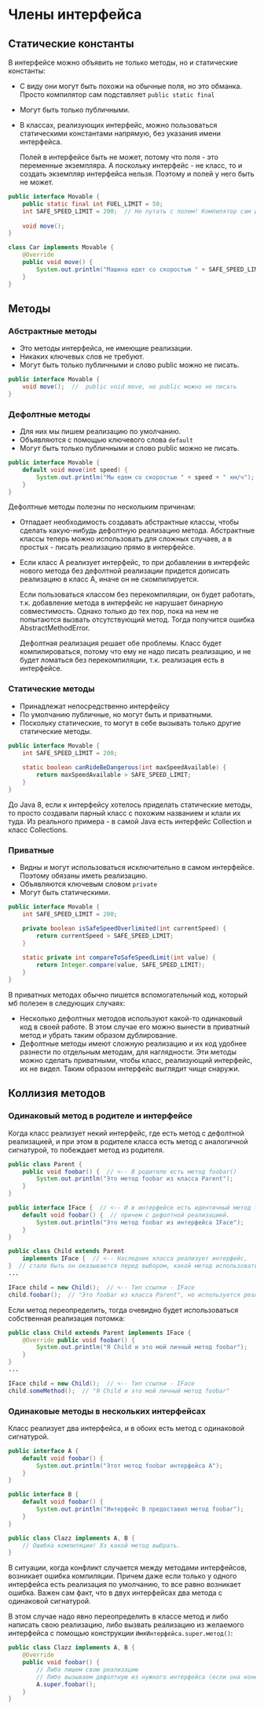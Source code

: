 # Члены интерфейса

## Статические константы

В интерфейсе можно объявить не только методы, но и статические константы:

* С виду они могут быть похожи на обычные поля, но это обманка. Просто компилятор сам подставляет `public static final`

* Могут быть только публичными.

* В классах, реализующих интерфейс, можно пользоваться статическими константами напрямую, без указания имени интерфейса.

  Полей в интерфейсе быть не может, потому что поля - это переменные экземпляра. А поскольку интерфейс - не класс, то и создать экземпляр интерфейса нельзя. Поэтому и полей у него быть не может.

```java
public interface Movable {
    public static final int FUEL_LIMIT = 50;
    int SAFE_SPEED_LIMIT = 200;  // Не путать с полем! Компилятор сам добавляет public static final
    
    void move();
}

class Car implements Movable {
    @Override
    public void move() {
        System.out.println("Машина едет со скоростью " + SAFE_SPEED_LIMIT + " км/ч");
    }
}
```

## Методы

### Абстрактные методы

* Это методы интерфейса, не имеющие реализации.
* Никаких ключевых слов не требуют.
* Могут быть только публичными и слово public можно не писать.

```java
public interface Movable {
    void move();  //  public void move, но public можно не писать
}
```

### Дефолтные методы

* Для них мы пишем реализацию по умолчанию.
* Объявляются с помощью ключевого слова `default`
* Могут быть только публичными и слово public можно не писать.

```java
public interface Movable {
    default void move(int speed) {
        System.out.println("Мы едем со скоростью " + speed + " км/ч");
    }
}
```

Дефолтные методы полезны по нескольким причинам:

* Отпадает необходимость создавать абстрактные классы, чтобы сделать какую-нибудь дефолтную реализацию метода. Абстрактные классы теперь можно использовать для сложных случаев, а в простых - писать реализацию прямо в интерфейсе.

* Если класс А реализует интерфейс, то при добавлении в интерфейс нового метода без дефолтной реализации придется дописать реализацию в класс А, иначе он не скомпилируется.

  Если пользоваться классом без перекомпиляции, он будет работать, т.к. добавление метода в интерфейс не нарушает бинарную совместимость. Однако только до тех пор, пока на нем не попытаются вызвать отсутствующий метод. Тогда получится ошибка AbstractMethodError.

  Дефолтная реализация решает обе проблемы. Класс будет компилироваться, потому что ему не надо писать реализацию, и не будет ломаться без перекомпиляции, т.к. реализация есть в интерфейсе.

### Статические методы

* Принадлежат непосредственно интерфейсу
* По умолчанию публичные, но могут быть и приватными.
* Поскольку статические, то могут в себе вызывать только другие статические методы.

```java
public interface Movable {
    int SAFE_SPEED_LIMIT = 200;
    
    static boolean canRideBeDangerous(int maxSpeedAvailable) {
        return maxSpeedAvailable > SAFE_SPEED_LIMIT;
    }
}
```

До Java 8, если к интерфейсу хотелось приделать статические методы, то просто создавали парный класс с похожим названием и клали их туда. Из реального примера - в самой Java есть интерфейс Collection и класс Collections.

### Приватные

* Видны и могут использоваться исключительно в самом интерфейсе. Поэтому обязаны иметь реализацию.
* Объявляются ключевым словом `private`
* Могут быть статическими.

```java
public interface Movable {
    int SAFE_SPEED_LIMIT = 200;

    private boolean isSafeSpeedOverlimited(int currentSpeed) {
        return currentSpeed > SAFE_SPEED_LIMIT;
    }
    
    static private int compareToSafeSpeedLimit(int value) {
        return Integer.compare(value, SAFE_SPEED_LIMIT);
    }
}
```

В приватных методах обычно пишется вспомогательный код, который мб полезен в следующих случаях:

* Несколько дефолтных методов используют какой-то одинаковый код в своей работе. В этом случае его можно вынести в приватный метод и убрать таким образом дублирование.
* Дефолтные методы имеют сложную реализацию и их код удобнее разнести по отдельным методам, для наглядности. Эти методы можно сделать приватными, чтобы класс, реализующий интерфейс, их не видел. Таким образом интерфейс выглядит чище снаружи.

## Коллизия методов

### Одинаковый метод в родителе и интерфейсе

Когда класс реализует некий интерфейс, где есть метод с дефолтной реализацией, и при этом в родителе класса есть метод с аналогичной сигнатурой, то побеждает метод из родителя.

```java
public class Parent {
    public void foobar() {  // <-- В родителе есть метод foobar()
        System.out.println("Это метод foobar из класса Parent");
    }
}

public interface IFace {  // <-- И в интерфейсе есть идентичный метод foobar(),
    default void foobar() {  // причем с дефолтной реализацией.
        System.out.println("Это метод foobar из интерфейса IFace");
    }
}

public class Child extends Parent
    implements IFace {  // <-- Наследник класса реализует интерфейс,
}  // стало быть он оказывается перед выбором, какой метод использовать.
...

IFace child = new Child();  // <-- Тип ссылки - IFace
child.foobar();  // "Это foobar из класса Parent", но используется реализация из родителя.
```

Если метод переопределить, тогда очевидно будет использоваться собственная реализация потомка:

```java
public class Child extends Parent implements IFace {
    @Override public void foobar() {
        System.out.println("Я Child и это мой личный метод foobar");
    }
}
...

IFace child = new Child();  // <-- Тип ссылки - IFace
child.someMethod();  // "Я Child и это мой личный метод foobar"
```

### Одинаковые методы в нескольких интерфейсах

Класс реализует два интерфейса, и в обоих есть метод с одинаковой сигнатурой.

```java
public interface A {
    default void foobar() {
        System.out.println("Этот метод foobar интерфейса A");
    }
}

public interface B {
    default void foobar() {
        System.out.println("Интерфейс B предоставил метод foobar");
    }
}

public class Clazz implements A, B {
    // Ошибка компиляции! Хз какой метод выбрать.
}
```

В ситуации, когда конфликт случается между методами интерфейсов, возникает ошибка компиляции. Причем даже если только у одного интерфейса есть реализация по умолчанию, то все равно возникает ошибка. Важен сам факт, что в двух интерфейсах два метода с одинаковой сигнатурой.

В этом случае надо явно переопределить в классе метод и либо написать свою реализацию, либо вызвать реализацию из желаемого интерфейса с помощью конструкции `ИмяИнтерфейса.super.метод()`:

```java
public class Clazz implements A, B {
    @Override
    public void foobar() {
        // Либо пишем свою реализацию
        // Либо вызываем дефолтную из нужного интерфейса (если она конечно есть)
        A.super.foobar();
    }
}
```

